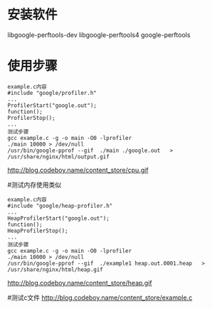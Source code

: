 # 安装软件
libgoogle-perftools-dev
libgoogle-perftools4
google-perftools
# 使用步骤
```
example.c内容
#include "google/profiler.h"
...
ProfilerStart("google.out");
function();
ProfilerStop();
...
测试步骤
gcc example.c -g -o main -O0 -lprofiler
./main 10000 > /dev/null
/usr/bin/google-pprof --gif  ./main ./google.out   > /usr/share/nginx/html/output.gif
```
<http://blog.codeboy.name/content_store/cpu.gif>

#测试内存使用类似
```
example.c内容
#include "google/heap-profiler.h"
...
HeapProfilerStart("google.out");
function();
HeapProfilerStop();
...
测试步骤
gcc example.c -g -o main -O0 -lprofiler
./main 10000 > /dev/null
/usr/bin/google-pprof --gif  ./example1 heap.out.0001.heap   > /usr/share/nginx/html/heap.gif
```
<http://blog.codeboy.name/content_store/heap.gif>

#测试c文件
<http://blog.codeboy.name/content_store/example.c>
